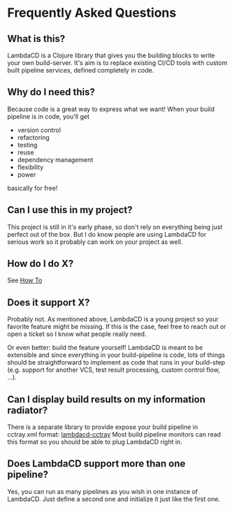 # Frequently Asked Questions

## What is this?
LambdaCD is a Clojure library that gives you the building blocks to write your own build-server.
It's aim is to replace existing CI/CD tools with custom built pipeline services, defined completely in code.

## Why do I need this?
Because code is a great way to express what we want! When your build pipeline is in code, you'll get

* version control
* refactoring
* testing
* reuse
* dependency management
* flexibility
* power

basically for free!

## Can I use this in my project?
This project is still in it's early phase, so don't rely on everything being just perfect out of the box.
But I do know people are using LambdaCD for serious work so it probably can work on your project as well.

## How do I do X?

See [How To](howto.md)

## Does it support X?
Probably not.
As mentioned above, LambdaCD is a young project so your favorite feature might be missing. If this is the case, feel
free to reach out or open a ticket so I know what people really need.

Or even better: build the feature yourself! LambdaCD is meant to be extensible and since everything in your
build-pipeline is code, lots of things should be straightforward to implement as code that runs in your build-step
(e.g. support for another VCS, test result processing, custom control flow, ...).

## Can I display build results on my information radiator?

There is a separate library to provide expose your build pipeline in cctray.xml format: [lambdacd-cctray](https://github.com/flosell/lambdacd-cctray)
Most build pipeline monitors can read this format so you should be able to plug LambdaCD right in.

## Does LambdaCD support more than one pipeline?
Yes, you can run as many pipelines as you wish in one instance of LambdaCD. Just define a second one and initialize
it just like the first one.

